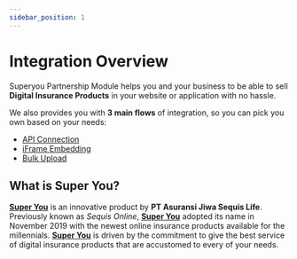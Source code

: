 ```yaml
---
sidebar_position: 1
---
```


# Integration Overview

Superyou Partnership Module helps you and your business to be able to sell **Digital Insurance Products** in your website or application with no hassle.

We also provides you with **3 main flows** of integration, so you can pick you own based on your needs: 
- [API Connection](./integration-api-connection/authentication)
- [iFrame Embedding]("")
- [Bulk Upload]("")

## What is Super You?

**[Super You](https://superyou.co.id)** is an innovative product by **PT Asuransi Jiwa Sequis Life**. Previously known as _Sequis Online_, **[Super You](https://superyou.co.id)** adopted its name in November 2019 with the newest online insurance products available for the millennials. **[Super You](https://superyou.co.id)** is driven by the commitment to give the best service of digital insurance products that are accustomed to every of your needs.